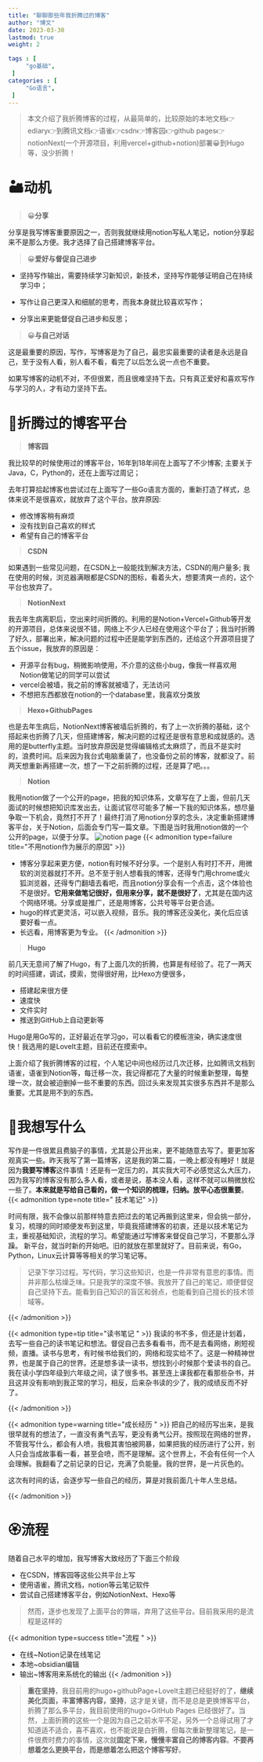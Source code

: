 ```yaml
---
title: "聊聊那些年我折腾过的博客"                         
author: "博文"   
date: 2023-03-30        
lastmod: true     
weight: 2

tags : [                                    
     "go基础",
 ]
categories : [                              
     "Go语言",
 ]
---
```

> 本文介绍了我折腾博客的过程，从最简单的，比较原始的本地文档👉ediary👉到腾讯文档👉语雀👉csdn👉博客园👉github pages👉notionNext(一个开源项目，利用vercel+github+notion)部署😀到Hugo等，没少折腾！

# 🏜️动机

> 😀**分享**

分享是我写博客重要原因之一，否则我就继续用notion写私人笔记，notion分享起来不是那么方便。我才选择了自己搭建博客平台。

> 😀**爱好与督促自己进步**

- 坚持写作输出，需要持续学习新知识，新技术，坚持写作能够证明自己在持续学习中；
- 写作让自己更深入和细腻的思考，而我本身就比较喜欢写作；

- 分享出来更能督促自己进步和反思；

> 😀**与自己对话**

这是最重要的原因，写作，写博客是为了自己，最忠实最重要的读者是永远是自己，至于没有人看，别人看不看，看完了以后怎么说一点也不重要。

如果写博客的动机不对，不但很累，而且很难坚持下去。只有真正爱好和喜欢写作与学习的人，才有动力坚持下去。

# 🐶折腾过的博客平台

> **博客园**

我比较早的时候使用过的博客平台，16年到18年间在上面写了不少博客; 主要关于Java，C，Python的，还在上面写过周记；

去年打算拾起博客也尝试过在上面写了一些Go语言方面的，重新打造了样式，总体来说不是很喜欢，就放弃了这个平台。放弃原因:

- 修改博客稍有麻烦
- 没有找到自己喜欢的样式
- 希望有自己的博客平台

>  **CSDN** 

如果遇到一些常见问题，在CSDN上一般能找到解决方法，CSDN的用户量多; 我在使用的时候，浏览器满眼都是CSDN的图标，看着头大，想要清爽一点的，这个平台也放弃了。

> **NotionNext**  

我去年生病离职后，空出来时间折腾的。利用的是Notion+Vercel+Github等开发的开源项目，总体来说很不错，网络上不少人已经在使用这个平台了；我当时折腾了好久，部署出来，解决问题的过程中还是能学到东西的，还给这个开源项目提了五个issue，我放弃的原因是：

- 开源平台有bug，稍微影响使用，不介意的这些小bug，像我一样喜欢用Notion做笔记的同学可以尝试
- vercel会被墙，我之前的博客就被墙了，无法访问
- 不想把东西都放在notion的一个database里，我喜欢分类放

> **Hexo+GithubPages** 

也是去年生病后，NotionNext博客被墙后折腾的，有了上一次折腾的基础，这个搭起来也折腾了几天，但搭建博客，解决问题的过程还是很有意思和成就感的。选用的是butterfly主题。当时放弃原因是觉得编辑格式太麻烦了，而且不是实时的，浪费时间。后来因为我台式电脑重装了，也没备份之前的博客，就都没了。前两天想重新再搭建一次，想了一下之前折腾的过程，还是算了吧。。。

> **Notion** 

我用notion做了一个公开的page，把我的知识体系，文章写在了上面，但前几天面试的时候想把知识库发出去，让面试官尽可能多了解一下我的知识体系，想尽量争取一下机会，竟然打不开了！最终打消了用notion分享的念头，决定重新搭建博客平台，关于Notion，后面会专门写一篇文章。下图是当时我用notion做的一个公开的page，以便于分享。
![notion page](/go基础/20230428151236.png)
{{< admonition type=failure title="不用notion作为展示的原因"  >}}
-   博客分享起来更方便，notion有时候不好分享。一个是别人有时打不开，用微软的浏览器就打不开。总不至于别人想看我的博客，还得专门用chrome或火狐浏览器，还得专门翻墙去看吧，而且notion分享会有一个点击，这个体验也不是很好。**它用来做笔记很好，但用来分享，就不是很好了**，尤其是在国内这个网络环境。分享或是推广，还是用博客，公共号等平台更合适。
-   hugo的样式更灵活，可以嵌入视频，音乐。我的博客还没美化，美化后应该要好看一点。
-   长远看，用博客更为专业。
{{< /admonition >}}

> **Hugo**

前几天无意间了解了Hugo，有了上面几次的折腾，也算是有经验了。花了一两天的时间搭建，调试，摸索，觉得很好用，比Hexo方便很多，

- 搭建起来很方便
- 速度快
- 文件实时
- 推送到GitHub上自动更新等

Hugo是用Go写的，正好最近在学习go，可以看看它的模板渲染，确实速度很快！我选用的是LoveIt主题，目前还在摸索中。

上面介绍了我折腾博客的过程，个人笔记中间也经历过几次迁移，比如腾讯文档到语雀，语雀到Notion等，每迁移一次，我记得都花了大量的时候重新整理，每整理一次，就会被迫删掉一些不重要的东西。回过头来发现其实很多东西并不是那么重要。尤其是用不到的东西。

# 🍄我想写什么

写作是一件很累且费脑子的事情，尤其是公开出来，更不能随意去写了。要更加客观真实一些。昨天我写了第一篇博客，这是我的第二篇，一晚上都没有睡好！就是因为**我要写博客**这件事情！还是有一定压力的，其实我大可不必感觉这么大压力，因为我写的博客没有那么多人看，或者是说，基本没人看，这样不就可以稍微放松一些了。**本来就是写给自己看的，做一个知识的梳理，归纳。放平心态很重要**。
{{< admonition type=note title=" 技术笔记"  >}}

时间有限，我不会像以前那样特意去把过去的笔记再搬到这里来，但会挑一部分，复习，梳理的同时顺便发布到这里，毕竟我搭建博客的初衷，还是以技术笔记为主，重视基础知识，流程的学习。希望能通过写博客来督促自己学习，不要那么浮躁。
新平台，就当时新的开始吧。旧的就放在那里就好了。目前来说，有Go，Python，Linux云计算等等相关的学习笔记等。

>记录下学习过程。写代码，学习这些知识，也是一件非常有意思的事情。而并非那么枯燥乏味。只是我学的深度不够。我放开了自己的笔记，顺便督促自己坚持下去。能看到自己知识的盲区和弱点，也能看到自己擅长的技术领域等。

{{< /admonition >}}

{{< admonition type=tip title="读书笔记 "  >}}
我读的书不多，但还是计划着，去写一些自己的读书笔记和想法。督促自己去多看看书，而不是去看网络，刷短视频，直播。读书与思考，有时候书给我们的，网络和现实给不了。这是一种精神世界，也是属于自己的世界。还是想多读一读书，想找到小时候那个爱读书的自己。我在读小学四年级到六年级之间，读了很多书。甚至连上课我都在看那些杂书，并且这并没有影响到我正常的学习，相反，后来杂书读的少了，我的成绩反而不好了。

{{< /admonition >}}


{{< admonition type=warning  title="成长经历 "  >}}
把自己的经历写出来，是我很早就有的想法了，一直没有勇气去写，更没有勇气公开。按照现在网络的世界，不管我写什么，都会有人喷，我极其害怕被网暴，如果把我的经历进行了公开，别人只会当成故事看一看，甚至会喷，而不是理解。这个世界上，不会有任何一个人会理解。我翻看了之前记录的日记，充满了负能量。我的世界，是一片灰色的。

这次有时间的话，会逐步写一些自己的经历，算是对我前面几十年人生总结。

{{< /admonition >}}


# 🏵️流程

随着自己水平的增加，我写博客大致经历了下面三个阶段
- 在CSDN，博客园等这些公共平台上写
- 使用语雀，腾讯文档，notion等云笔记软件
- 尝试自己搭建博客平台，例如NotionNext、Hexo等

> 然而，逐步也发现了上面平台的弊端，弃用了这些平台。目前我采用的是流程是这样的

{{< admonition type=success  title="流程 "  >}}

- 在线~Notion记录在线笔记
- 本地~obsidian编辑
- 输出~博客用来系统化的输出
{{< /admonition >}}

> **重在坚持**，我目前用的hugo+githubPage+LoveIt主题已经挺好的了，**继续美化页面，丰富博客内容，坚持**，这才是关键，而不是总是更换博客平台，折腾了那么多平台，我目前使用的hugo+GitHub Pages 已经很好了。当然，上面折腾的这些一个是因为自己之前水平不足，另外一个总得试用了才知道适不适合，喜不喜欢，也不能说是白折腾，但每次重新整理笔记，是一件很费时费力的事情，这次就**固定下来，慢慢丰富自己的博客内容**。**不要再想着怎么更换平台，而是想着怎么把这个博客写好**。